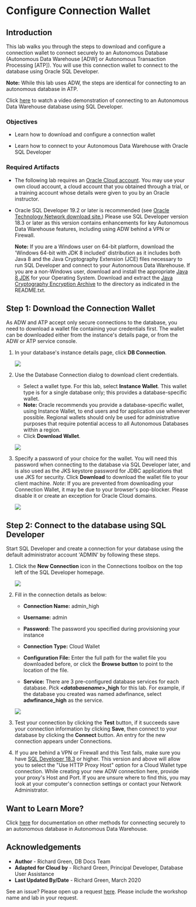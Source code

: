
<!-- Updated March, 2020 -->

# Configure Connection Wallet


## Introduction

This lab walks you through the steps to download and configure a connection wallet to connect securely to an Autonomous Database (Autonomous Data Warehouse [ADW] or Autonomous Transaction Processing [ATP]). You will use this connection wallet to connect to the database using Oracle SQL Developer.

**Note:** While this lab uses ADW, the steps are identical for connecting to an autonomous database in ATP.

Click [here](https://www.youtube.com/watch?v=PHQqbUX4T50&autoplay=0&html5=1) to watch a video demonstration of connecting to an Autonomous Data Warehouse database using SQL Developer.

### Objectives

-   Learn how to download and configure a connection wallet

-   Learn how to connect to your Autonomous Data Warehouse with Oracle SQL Developer

### Required Artifacts

-   The following lab requires an <a href="https://www.oracle.com/cloud/free/" target="\_blank">Oracle Cloud account</a>. You may use your own cloud account, a cloud account that you obtained through a trial, or a training account whose details were given to you by an Oracle instructor.

-   Oracle SQL Developer 19.2 or later is recommended (see <a href="http://www.oracle.com/technetwork/developer-tools/sql-developer/downloads/index.html" target="\_blank">Oracle Technology Network download site.</a>)
    Please use SQL Developer version 18.3 or later as this version contains enhancements for key Autonomous Data Warehouse features, including using ADW behind a VPN or Firewall.

    **Note:** If you are a Windows user on 64-bit platform, download the 'Windows 64-bit with JDK 8 included' distribution as it includes both Java 8 and the Java Cryptography Extension (JCE) files necessary to run SQL Developer and connect to your Autonomous Data Warehouse.
    If you are a non-Windows user, download and install the appropriate [Java 8 JDK](http://www.oracle.com/technetwork/java/javase/downloads/jdk8-downloads-2133151.html) for your Operating System. Download and extract the [Java Cryptography Encryption Archive](http://www.oracle.com/technetwork/java/javase/downloads/jce8-download-2133166.html) to the directory as indicated in the README.txt.

## Step 1: Download the Connection Wallet

As ADW and ATP accept only secure connections to the database, you need to download a wallet file containing your credentials first. The wallet can be downloaded either from the instance's details page, or from the ADW or ATP service console.
1. In your database's instance details page, click **DB Connection**.

    ![](./images/Picture100-34.png " ")

2. Use the Database Connection dialog to download client credentials.
    - Select a wallet type. For this lab, select **Instance Wallet**. This wallet type is for a single database only; this provides a database-specific wallet.
    - **Note:** Oracle recommends you provide a database-specific wallet, using Instance Wallet, to end users and for application use whenever possible. Regional wallets should only be used for administrative purposes that require potential access to all Autonomous Databases within a region.
    - Click **Download Wallet**.

    ![](./images/Picture100-15.png " ")

3. Specify a password of your choice for the wallet. You will need this password when connecting to the database via SQL Developer later, and is also used as the JKS keystore password for JDBC applications that use JKS for security. Click **Download** to download the wallet file to your client machine.
*Note*: If you are prevented from downloading your Connection Wallet, it may be due to your browser's pop-blocker. Please disable it or create an exception for Oracle Cloud domains.

    ![](./images/Picture100-16.png " ")

## Step 2: Connect to the database using SQL Developer

Start SQL Developer and create a connection for your database using the default administrator account 'ADMIN' by following these steps.
1. Click the **New Connection** icon in the Connections toolbox on the top left of the SQL Developer homepage.

    ![](./images/snap0014653.jpg " ")

2. Fill in the connection details as below:

    -   **Connection Name:** admin_high

    -   **Username:** admin

    -   **Password:** The password you specified during provisioning your instance

    -   **Connection Type:** Cloud Wallet

    -   **Configuration File:** Enter the full path for the wallet file you downloaded before, or click the **Browse button** to point to the location of the file.

    -   **Service:** There are 3 pre-configured database services for each database. Pick **<*databasename*>\_high** for this lab. For
        example, if the database you created was named adwfinance, select **adwfinance_high** as the service.

    ![](./images/Picture100-18.jpg " ")

3. Test your connection by clicking the **Test** button, if it succeeds save your connection information by clicking **Save**, then connect to your database by clicking the **Connect** button. An entry for the new connection appears under Connections.

4. If you are behind a VPN or Firewall and this Test fails, make sure you have <a href="https://www.oracle.com/technetwork/developer-tools/sql-developer/downloads/index.html" target="\_blank">SQL Developer 18.3</a> or higher. This version and above will allow you to select the "Use HTTP Proxy Host" option for a Cloud Wallet type connection. While creating your new ADW connection here, provide your proxy's Host and Port. If you are unsure where to find this, you may look at your computer's connection settings or contact your Network Administrator.

## Want to Learn More?

Click [here](https://docs.oracle.com/en/cloud/paas/autonomous-data-warehouse-cloud/user/connect-data-warehouse.html#GUID-94719269-9218-4FAF-870E-6F0783E209FD) for documentation on other methods for connecting securely to an autonomous database in Autonomous Data Warehouse.

## Acknowledgements

- **Author** - Richard Green, DB Docs Team
- **Adapted for Cloud by** - Richard Green, Principal Developer, Database User Assistance
- **Last Updated By/Date** - Richard Green, March 2020

See an issue?  Please open up a request [here](https://github.com/oracle/learning-library/issues).   Please include the workshop name and lab in your request.
